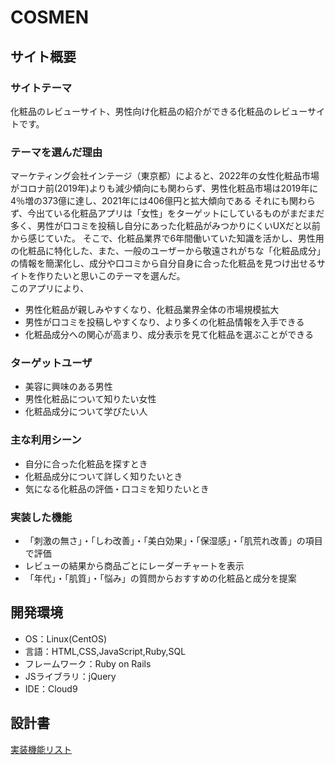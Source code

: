 # COSMEN

## サイト概要
### サイトテーマ
化粧品のレビューサイト、男性向け化粧品の紹介ができる化粧品のレビューサイトです。

### テーマを選んだ理由
マーケティング会社インテージ（東京都）によると、2022年の女性化粧品市場がコロナ前(2019年)よりも減少傾向にも関わらず、男性化粧品市場は2019年に4％増の373億に達し、2021年には406億円と拡大傾向である
それにも関わらず、今出ている化粧品アプリは「女性」をターゲットにしているものがまだまだ多く、男性が口コミを投稿し自分にあった化粧品がみつかりにくいUXだと以前から感じていた。
そこで、化粧品業界で6年間働いていた知識を活かし、男性用の化粧品に特化した、また、一般のユーザーから敬遠されがちな「化粧品成分」の情報を簡潔化し、成分や口コミから自分自身に合った化粧品を見つけ出せるサイトを作りたいと思いこのテーマを選んだ。<br>このアプリにより、
-	男性化粧品が親しみやすくなり、化粧品業界全体の市場規模拡大
-	男性が口コミを投稿しやすくなり、より多くの化粧品情報を入手できる
-	化粧品成分への関心が高まり、成分表示を見て化粧品を選ぶことができる

### ターゲットユーザ
- 美容に興味のある男性
- 男性化粧品について知りたい女性
- 化粧品成分について学びたい人

### 主な利用シーン
- 自分に合った化粧品を探すとき
- 化粧品成分について詳しく知りたいとき
- 気になる化粧品の評価・口コミを知りたいとき

### 実装した機能
- 「刺激の無さ」・「しわ改善」・「美白効果」・「保湿感」・「肌荒れ改善」の項目で評価
- レビューの結果から商品ごとにレーダーチャートを表示
- 「年代」・「肌質」・「悩み」の質問からおすすめの化粧品と成分を提案

## 開発環境
- OS：Linux(CentOS)
- 言語：HTML,CSS,JavaScript,Ruby,SQL
- フレームワーク：Ruby on Rails
- JSライブラリ：jQuery
- IDE：Cloud9

## 設計書
[実装機能リスト](https://docs.google.com/spreadsheets/d/1ltnxvkSTtW5Sbj8IvV96b66USB0-ngYsEcGxHh3yXsA/edit?usp=sharing)
